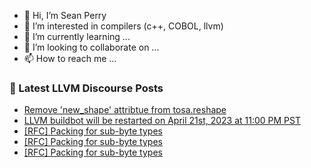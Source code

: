 - 👋 Hi, I’m Sean Perry
- 👀 I’m interested in compilers (c++, COBOL, llvm)
- 🌱 I’m currently learning ...
- 💞️ I’m looking to collaborate on ...
- 📫 How to reach me ...

<!---
s66perry/s66perry is a ✨ special ✨ repository because its `README.md` (this file) appears on your GitHub profile.
You can click the Preview link to take a look at your changes.
--->
### 📕 Latest LLVM Discourse Posts

<!-- DISCOURSE-LLVM:START -->
- [Remove &#39;new_shape&#39; attribtue from tosa.reshape](https://discourse.llvm.org/t/remove-new-shape-attribtue-from-tosa-reshape/70125#post_1)
- [LLVM buildbot will be restarted on April 21st, 2023 at 11:00 PM PST](https://discourse.llvm.org/t/llvm-buildbot-will-be-restarted-on-april-21st-2023-at-11-00-pm-pst/70123#post_1)
- [[RFC] Packing for sub-byte types](https://discourse.llvm.org/t/rfc-packing-for-sub-byte-types/70119#post_7)
- [[RFC] Packing for sub-byte types](https://discourse.llvm.org/t/rfc-packing-for-sub-byte-types/70119#post_6)
- [[RFC] Packing for sub-byte types](https://discourse.llvm.org/t/rfc-packing-for-sub-byte-types/70119#post_5)
<!-- DISCOURSE-LLVM:END -->
